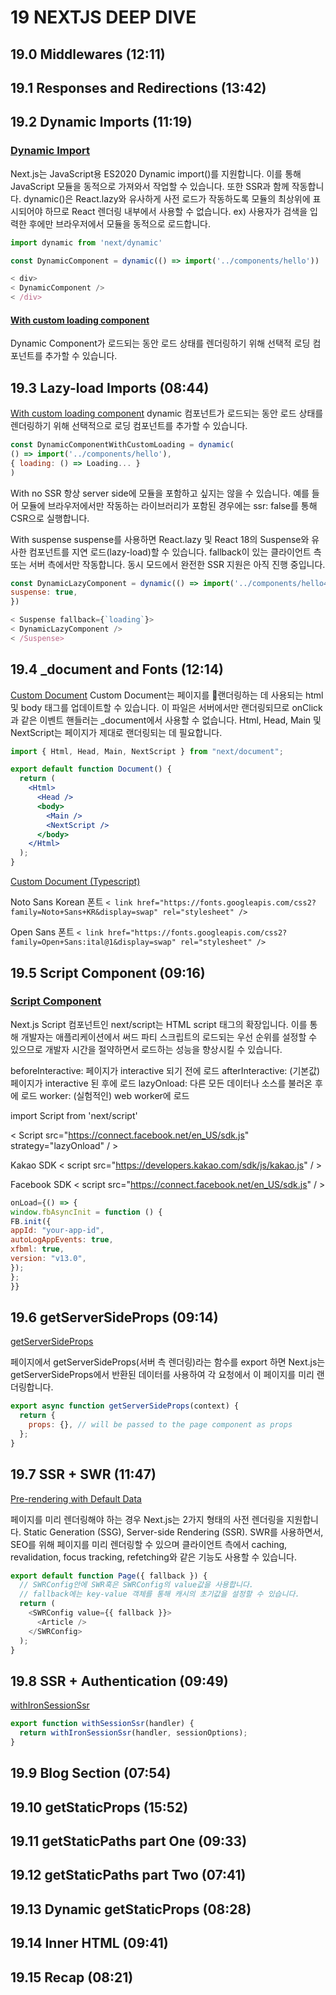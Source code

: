 # 19 NEXTJS DEEP DIVE

## 19.0 Middlewares (12:11)

## 19.1 Responses and Redirections (13:42)

## 19.2 Dynamic Imports (11:19)

### [Dynamic Import](https://nextjs.org/docs/advanced-features/dynamic-import)

Next.js는 JavaScript용 ES2020 Dynamic import()를 지원합니다. 이를 통해 JavaScript 모듈을 동적으로 가져와서 작업할 수 있습니다. 또한 SSR과 함께 작동합니다. dynamic()은 React.lazy와 유사하게 사전 로드가 작동하도록 모듈의 최상위에 표시되어야 하므로 React 렌더링 내부에서 사용할 수 없습니다.
ex) 사용자가 검색을 입력한 후에만 브라우저에서 모듈을 동적으로 로드합니다.

```js
import dynamic from 'next/dynamic'

const DynamicComponent = dynamic(() => import('../components/hello'))

< div>
< DynamicComponent />
< /div>
```

#### [With custom loading component](https://nextjs.org/docs/advanced-features/dynamic-import#with-custom-loading-component)

Dynamic Component가 로드되는 동안 로드 상태를 렌더링하기 위해 선택적 로딩 컴포넌트를 추가할 수 있습니다.

## 19.3 Lazy-load Imports (08:44)

[With custom loading component](https://nextjs.org/docs/advanced-features/dynamic-import#with-custom-loading-component)
dynamic 컴포넌트가 로드되는 동안 로드 상태를 렌더링하기 위해 선택적으로 로딩 컴포넌트를 추가할 수 있습니다.

```js
const DynamicComponentWithCustomLoading = dynamic(
() => import('../components/hello'),
{ loading: () => Loading... }
)
```

With no SSR
항상 server side에 모듈을 포함하고 싶지는 않을 수 있습니다. 예를 들어 모듈에 브라우저에서만 작동하는 라이브러리가 포함된 경우에는 ssr: false를 통해 CSR으로 실행합니다.

With suspense
suspense를 사용하면 React.lazy 및 React 18의 Suspense와 유사한 컴포넌트를 지연 로드(lazy-load)할 수 있습니다. fallback이 있는 클라이언트 측 또는 서버 측에서만 작동합니다.
동시 모드에서 완전한 SSR 지원은 아직 진행 중입니다.

```js
const DynamicLazyComponent = dynamic(() => import('../components/hello4'), {
suspense: true,
})

< Suspense fallback={`loading`}>
< DynamicLazyComponent />
< /Suspense>
```

## 19.4 \_document and Fonts (12:14)

[Custom Document](https://nextjs.org/docs/advanced-features/custom-document)
Custom Document는 페이지를 랜더링하는 데 사용되는 html 및 body 태그를 업데이트할 수 있습니다. 이 파일은 서버에서만 랜더링되므로 onClick과 같은 이벤트 핸들러는 \_document에서 사용할 수 없습니다. Html, Head, Main 및 NextScript는 페이지가 제대로 랜더링되는 데 필요합니다.

```jsx
import { Html, Head, Main, NextScript } from "next/document";

export default function Document() {
  return (
    <Html>
      <Head />
      <body>
        <Main />
        <NextScript />
      </body>
    </Html>
  );
}
```

[Custom Document (Typescript)](https://nextjs.org/docs/advanced-features/custom-document#typescript)

Noto Sans Korean 폰트
`< link href="https://fonts.googleapis.com/css2?family=Noto+Sans+KR&display=swap" rel="stylesheet" />`

Open Sans 폰트
`< link href="https://fonts.googleapis.com/css2?family=Open+Sans:ital@1&display=swap" rel="stylesheet" />`

## 19.5 Script Component (09:16)

### [Script Component](https://nextjs.org/docs/basic-features/script)

Next.js Script 컴포넌트인 next/script는 HTML script 태그의 확장입니다.
이를 통해 개발자는 애플리케이션에서 써드 파티 스크립트의 로드되는 우선 순위를 설정할 수 있으므로 개발자 시간을 절약하면서 로드하는 성능을 향상시킬 수 있습니다.

beforeInteractive: 페이지가 interactive 되기 전에 로드
afterInteractive: (기본값) 페이지가 interactive 된 후에 로드
lazyOnload: 다른 모든 데이터나 소스를 불러온 후에 로드
worker: (실험적인) web worker에 로드

import Script from 'next/script'

< Script src="https://connect.facebook.net/en_US/sdk.js" strategy="lazyOnload" / >

Kakao SDK
< script src="https://developers.kakao.com/sdk/js/kakao.js" / >

Facebook SDK
< script src="https://connect.facebook.net/en_US/sdk.js" / >

```js
onLoad={() => {
window.fbAsyncInit = function () {
FB.init({
appId: "your-app-id",
autoLogAppEvents: true,
xfbml: true,
version: "v13.0",
});
};
}}
```

## 19.6 getServerSideProps (09:14)

[getServerSideProps](https://nextjs.org/docs/basic-features/data-fetching/get-server-side-props)

페이지에서 getServerSideProps(서버 측 렌더링)라는 함수를 export 하면 Next.js는 getServerSideProps에서 반환된 데이터를 사용하여 각 요청에서 이 페이지를 미리 랜더링합니다.

```js
export async function getServerSideProps(context) {
  return {
    props: {}, // will be passed to the page component as props
  };
}
```

## 19.7 SSR + SWR (11:47)

[Pre-rendering with Default Data](https://swr.vercel.app/docs/with-nextjs#pre-rendering-with-default-data)

페이지를 미리 렌더링해야 하는 경우 Next.js는 2가지 형태의 사전 렌더링을 지원합니다.
Static Generation (SSG), Server-side Rendering (SSR).
SWR를 사용하면서, SEO를 위해 페이지를 미리 렌더링할 수 있으며 클라이언트 측에서 caching, revalidation, focus tracking, refetching와 같은 기능도 사용할 수 있습니다.

```js
export default function Page({ fallback }) {
  // SWRConfig안에 SWR훅은 SWRConfig의 value값을 사용합니다.
  // fallback에는 key-value 객체를 통해 캐시의 초기값을 설정할 수 있습니다.
  return (
    <SWRConfig value={{ fallback }}>
      <Article />
    </SWRConfig>
  );
}
```

## 19.8 SSR + Authentication (09:49)

[withIronSessionSsr](https://github.com/vvo/iron-session#nextjs-withironsessionssrhandler-ironoptions--req-incomingmessage-res-serverresponse--ironoptions--promiseironoptions)

```js
export function withSessionSsr(handler) {
  return withIronSessionSsr(handler, sessionOptions);
}
```

## 19.9 Blog Section (07:54)

## 19.10 getStaticProps (15:52)

## 19.11 getStaticPaths part One (09:33)

## 19.12 getStaticPaths part Two (07:41)

## 19.13 Dynamic getStaticProps (08:28)

## 19.14 Inner HTML (09:41)

## 19.15 Recap (08:21)
